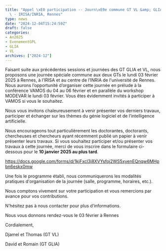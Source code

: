 ```yaml
---
title: "Appel \xE0 participation -- Journ\xE9e commune GT VL &amp; GLIA - lundi 03/02/2025\
  \ - IRISA/INRIA, Rennes"
type: news
date: "2024-12-04T15:24:59Z"
draft: false
categories:
- An2025
- EvenementGPL
- GLIA
- VL
archives: ["2024-12"]
---
```


Faisant suite aux précédentes sessions et journées des GT GLIA et VL, nous proposons une journée spéciale commune aux deux GTs le lundi 03 février 2025 à Rennes, à l’IRISA et au centre de l’INRIA de l'université de Rennes. Nous aurons l’opportunité d’organiser cette journée en prélude à la conférence VAMOS du 04 au 06 février et en parallèle du workshop MODEVAR le lundi 03 février. Vous êtes évidemment invités à participer à VAMOS si vous le souhaitez.

Nous vous invitons chaleureusement à venir présenter vos derniers travaux, participer et échanger sur les thèmes du génie logiciel et de l’intelligence artificielle.

Nous encourageons tout particulièrement les doctorantes, doctorants, chercheuses et chercheurs ayant récemment publié un papier à venir présenter leurs travaux. Si vous souhaitez participer et/ou présenter vos travaux à cette journée, merci de vous inscrire dans le formulaire ci-dessous pour le **10 janvier 2025 au plus tard**.

<https://docs.google.com/forms/d/1kjFxcl3j8XVYsfoj2WS5xyenEQnqw6MHpbn6eskx0mw>

Une fois le programme établi, nous communiquerons les modalités pratiques d'organisation de la journée (salle, programme, horaires, etc.).

Nous comptons vivement sur votre participation et vous remercions par avance pour vos contributions.

N'hésitez pas à nous contacter pour plus d’informations. 

Nous vous donnons rendez-vous le 03 février à Rennes

Cordialement,

Djamel et Thomas (GT VL)

David et Romain (GT GLIA)
